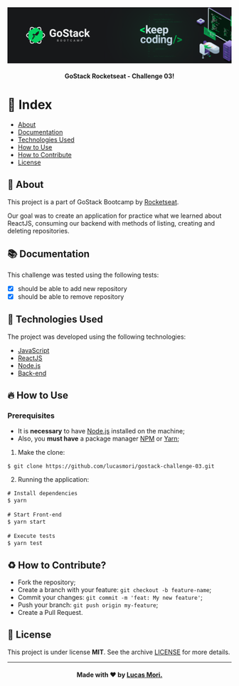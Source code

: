 <div align="center">
<img alt="Logo" title="#logo" width="1000px" src=".github/logo.png"/>
<br/>
<br/>
<b>GoStack Rocketseat - Challenge 03!</b>
</div>

# :pushpin: Index

- [About](#about)
- [Documentation](#documentation)
- [Technologies Used](#technologies-used)
- [How to Use](#how-to-use)
- [How to Contribute](#how-to-contribute)
- [License](#license)

<a id="about"></a>

## :bookmark: About

This project is a part of GoStack Bootcamp by [Rocketseat](https://rocketseat.com.br/).

Our goal was to create an application for practice what we learned about ReactJS, consuming our backend with methods of listing, creating and deleting repositories.

<a id="documentation"></a>

## :books: Documentation

This challenge was tested using the following tests:

- [x] should be able to add new repository
- [x] should be able to remove repository

<a id="technologies-used"></a>

## :rocket: Technologies Used

The project was developed using the following technologies:

- [JavaScript](https://developer.mozilla.org/pt-BR/docs/Aprender/JavaScript)
- [ReactJS](https://reactjs.org/)
- [Node.js](https://nodejs.org/)
- [Back-end](https://github.com/lucasmori/gostack-challenge-02)

<a id="how-to-use"></a>

## :fire: How to Use

### Prerequisites

- It is **necessary** to have [Node.js](https://nodejs.org/) installed on the machine;
- Also, you **must have** a package manager [NPM](https://www.npmjs.com/get-npm) or [Yarn](https://classic.yarnpkg.com/pt-BR/docs/install/);

1.  Make the clone:

```shell
$ git clone https://github.com/lucasmori/gostack-challenge-03.git
```

2. Running the application:

```
# Install dependencies
$ yarn

# Start Front-end
$ yarn start

# Execute tests
$ yarn test
```

<a id="how-to-contribute"></a>

## :recycle: How to Contribute?

- Fork the repository;
- Create a branch with your feature: `git checkout -b feature-name`;
- Commit your changes: `git commit -m 'feat: My new feature'`;
- Push your branch: `git push origin my-feature`;
- Create a Pull Request.

<a id="license"></a>

## :memo: License

This project is under license **MIT**. See the archive [LICENSE](LICENSE.md) for more details.

---

<!-- Footer -->
<h4 align="center">

Made with :heart: by <a href="https://www.linkedin.com/in/lucas-mori/" target="_blank">Lucas Mori.</a>

</h4>
